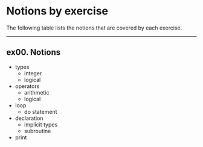 # Notions by exercise
The following table lists the notions that are covered by each exercise.
***
## ex00. Notions
- types
  - integer
  - logical
- operators
  - arithmetic
  - logical
- loop
  - do statement
- declaration
  - implicit types
  - subroutine
-  print